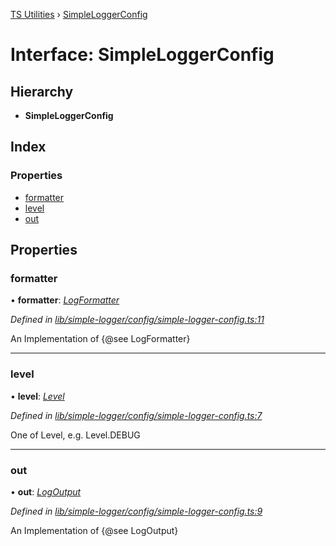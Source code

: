 [TS Utilities](../README.md) › [SimpleLoggerConfig](simpleloggerconfig.md)

# Interface: SimpleLoggerConfig


## Hierarchy

* **SimpleLoggerConfig**

## Index

### Properties

* [formatter](simpleloggerconfig.md#formatter)
* [level](simpleloggerconfig.md#level)
* [out](simpleloggerconfig.md#out)

## Properties

###  formatter

• **formatter**: *[LogFormatter](logformatter.md)*

*Defined in [lib/simple-logger/config/simple-logger-config.ts:11](https://github.com/Juraji/ts-utilities/blob/master/src/lib/simple-logger/config/simple-logger-config.ts#L11)*

An Implementation of {@see LogFormatter}

___

###  level

• **level**: *[Level](../enums/level.md)*

*Defined in [lib/simple-logger/config/simple-logger-config.ts:7](https://github.com/Juraji/ts-utilities/blob/master/src/lib/simple-logger/config/simple-logger-config.ts#L7)*

One of Level, e.g. Level.DEBUG

___

###  out

• **out**: *[LogOutput](logoutput.md)*

*Defined in [lib/simple-logger/config/simple-logger-config.ts:9](https://github.com/Juraji/ts-utilities/blob/master/src/lib/simple-logger/config/simple-logger-config.ts#L9)*

An Implementation of {@see LogOutput}